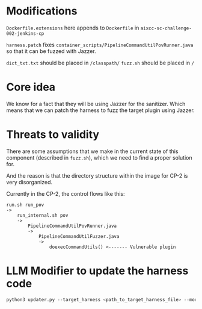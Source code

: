 # Modifications
`Dockerfile.extensions` here appends to `Dockerfile` in 
`aixcc-sc-challenge-002-jenkins-cp` 

`harness.patch` fixes `container_scripts/PipelineCommandUtilPovRunner.java` so that it can be fuzzed with Jazzer.

`dict_txt.txt` should be placed in `/classpath/`
`fuzz.sh` should be placed in `/`

# Core idea

We know for a fact that they will be using Jazzer for the sanitizer.
Which means that we can patch the harness to fuzz the target plugin using Jazzer.

# Threats to validity

There are some assumptions that we make in the current state of this component (described in `fuzz.sh`), which we need to find a proper solution for.

And the reason is that the directory structure within the image for CP-2 is very disorganized.

Currently in the CP-2, the control flows like this:
```
run.sh run_pov
->
    run_internal.sh pov
    ->
        PipelineCommandUtilPovRunner.java
        ->
            PipelineCommandUtilFuzzer.java
            ->
                doexecCommandUtils() <------- Vulnerable plugin
```


# LLM Modifier to update the harness code
```python
python3 updater.py --target_harness <path_to_target_harness_file> --modified_target_harness modified_harness.java
```
